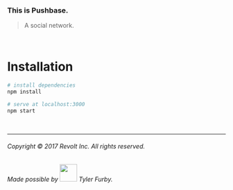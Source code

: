 ### This is Pushbase.
> A social network.

<br/>

# Installation
``` bash
# install dependencies
npm install

# serve at localhost:3000
npm start
```

<br/>

---

###### Copyright © 2017 Revolt Inc. All rights reserved.

###### Made possible by <img src="https://www.dropbox.com/s/40a3rzhaou01vqd/mocha.png?raw=1" height="40px"> Tyler Furby.
